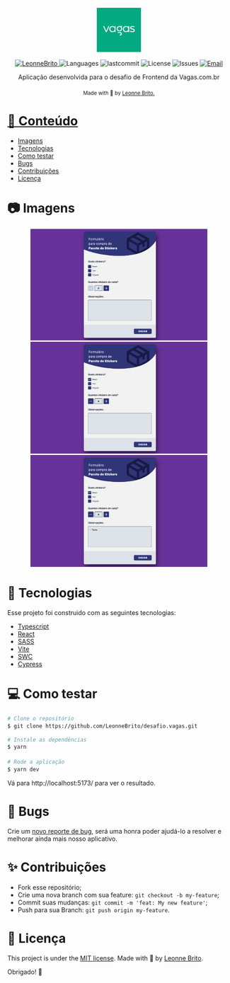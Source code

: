 
<p align="center">
   <img src="./.github/VagasLogo.png" alt="Vagas" width="100"/>
</p>

<p align="center">   <a href="https://www.linkedin.com/in/leonne-sousa-brito/">
      <img alt="LeonneBrito" src="https://img.shields.io/badge/-LeonneBrito-5965e0?style=flat&logo=Linkedin&logoColor=white" />
   </a>
  <img alt="Languages" src="https://img.shields.io/github/languages/count/LeonneBrito/desafio.vagas?color=%235963C5" />
  <img alt="lastcommit" src="https://img.shields.io/github/last-commit/LeonneBrito/desafio.vagas?color=%235761C3" />
  <img alt="License" src="https://img.shields.io/github/license/LeonneBrito/desafio.vagas?color=%235E69D7" />
  <img alt="Issues" src="https://img.shields.io/github/issues/LeonneBrito/desafio.vagas?color=%235965E0">
  <a href="mailto:britoleonne@gmail.com">
   <img alt="Email" src="https://img.shields.io/badge/-britoleonne%40gmail.com-%23525DCB" />
  </a>
</p>

<p align="center">
  Aplicação desenvolvida para o desafio de Frontend da Vagas.com.br
</p>

<div align="center">
  <sub> Made with 💖 by
    <a href="https://github.com/LeonneBrito">Leonne Brito.
  </sub>
</div>

# 📌 Conteúdo

- [Imagens](#camera-screenshot)
- [Tecnologias](#rocket-technologies)
- [Como testar](#computer-how-to-run)
- [Bugs](#bug-issues)
- [Contribuições](#sparkles-issues)
- [Licença](#page_facing_up-license)

# :camera: Imagens

<div align="center">
   <img src="./.github/screen1.png" width="400px">
   <img src="./.github/screen2.png" width="400px">
   <img src="./.github/screen3.png" width="400px">
</div>

# :rocket: Tecnologias

Esse projeto foi construido com as seguintes tecnologias:

- [Typescript](https://www.typescriptlang.org/)
- [React](https://reactjs.org/)
- [SASS](https://sass-lang.com/)
- [Vite](https://vitejs.dev/)
- [SWC](https://swc.rs/)
- [Cypress](https://www.cypress.io/)

# :computer: Como testar

```bash
# Clone o repositório
$ git clone https://github.com/LeonneBrito/desafio.vagas.git
```

```bash
# Instale as dependências
$ yarn

# Rode a aplicação
$ yarn dev
```

Vá para http://localhost:5173/ para ver o resultado.

# :bug: Bugs

Crie um <a href="https://github.com/LeonneBrito/desafio.vagas/issues">novo reporte de bug</a>, será uma honra poder ajudá-lo a resolver e melhorar ainda mais nosso aplicativo.

# :sparkles: Contribuições

- Fork esse repositório;
- Crie uma nova branch com sua feature: `git checkout -b my-feature`;
- Commit suas mudanças: `git commit -m 'feat: My new feature'`;
- Push para sua Branch: `git push origin my-feature`.

# :page_facing_up: Licença

This project is under the [MIT license](./LICENSE).
Made with 💖 by [Leonne Brito](https://www.linkedin.com/in/leonne-sousa-brito/).

Obrigado! 🌠
